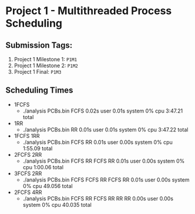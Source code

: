 # Project 1 -  Multithreaded Process Scheduling

## Submission Tags:

1. Project 1 Milestone 1: `P1M1`
1. Project 1 Milestone 2: `P1M2`
1. Project 1 Final: `P1M3`

## Scheduling Times

* 1FCFS
  * ./analysis PCBs.bin FCFS  0.02s user 0.01s system 0% cpu 3:47.21 total
* 1RR
  * ./analysis PCBs.bin RR  0.01s user 0.01s system 0% cpu 3:47.22 total
* 1FCFS 1RR
  * ./analysis PCBs.bin FCFS RR  0.01s user 0.00s system 0% cpu 1:55.09 total
* 2FCFS 2RR
  * ./analysis PCBs.bin FCFS RR FCFS RR  0.01s user 0.00s system 0% cpu 1:00.06 total
* 3FCFS 2RR
  * ./analysis PCBs.bin FCFS FCFS RR FCFS RR  0.01s user 0.00s system 0% cpu 49.056 total
* 2FCFS 4RR
  * ./analysis PCBs.bin FCFS RR FCFS RR RR RR  0.00s user 0.00s system 0% cpu 40.035 total